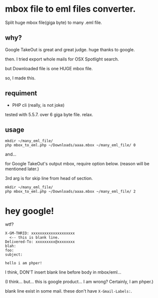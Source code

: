 mbox file to eml files converter.
================================

Split huge mbox file(giga byte)  to many .eml file.

why?
----

Google TakeOut is great and great judge. huge thanks to google.


then. I tried export whole mails for OSX Spotlight search.

but Downloaded file is one HUGE mbox file.

so, I made this.


requiment
---------

- PHP cli (really, is not joke)

tested with 5.5.7. over 6 giga byte file. relax.

usage
-----

```
mkdir ~/many_eml_file/
php mbox_to_eml.php ~/Downloads/aaaa.mbox ~/many_eml_file/ 0
```

and...

for Google TakeOut's output mbox, require option below. (reason will be mentioned later.)

3rd arg is for skip line from head of section.

```
mkdir ~/many_eml_file/
php mbox_to_eml.php ~/Downloads/aaaa.mbox ~/many_eml_file/ 2
```

hey google!
==========

wtf?

```
X-GM-THRID: xxxxxxxxxxxxxxxxxxxx
  <-- this is blank line.
Delivered-To: xxxxxxxxx@xxxxxxxx
blah:
foo:
subject:

hello i am phper!
```

I think, DON'T insert blank line before body in mbox/eml...

(I think... but... this is google product... I am wrong? Certainly, I am phper.)

blank line exist in some mail. these don't have `X-Gmail-Labels:`.


